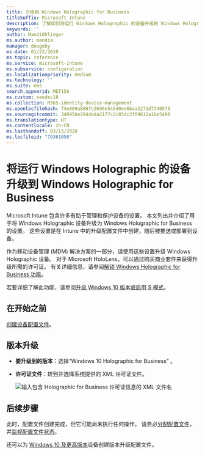 ```yaml
---
title: 升级到 Windows Holographic for Business
titleSuffix: Microsoft Intune
description: 了解如何将运行 Windows Holographic 的设备升级到 Windows Holographic for Business
keywords: ''
author: MandiOhlinger
ms.author: mandia
manager: dougeby
ms.date: 01/22/2019
ms.topic: reference
ms.service: microsoft-intune
ms.subservice: configuration
ms.localizationpriority: medium
ms.technology: ''
ms.suite: ems
search.appverid: MET150
ms.custom: seodec18
ms.collection: M365-identity-device-management
ms.openlocfilehash: f4e809a888fc2696e54540ee6baa2271d7340579
ms.sourcegitcommit: 3d895be2844bda2177c2c85dc2f09612a1be5490
ms.translationtype: HT
ms.contentlocale: zh-CN
ms.lasthandoff: 03/13/2020
ms.locfileid: "79361050"
---
```

# <a name="upgrade-devices-running-windows-holographic-to-windows-holographic-for-business"></a>将运行 Windows Holographic 的设备升级到 Windows Holographic for Business

Microsoft Intune 包含许多有助于管理和保护设备的设置。 本文列出并介绍了用于将 Windows Holographic 设备升级为 Windows Holographic for Business 的设置。 这些设置是在 Intune 中的升级配置文件中创建，随后被推送或部署到设备。

作为移动设备管理 (MDM) 解决方案的一部分，请使用这些设置升级 Windows Holographic 设备。 对于 Microsoft HoloLens，可以通过购买商业套件来获得升级所需的许可证。 有关详细信息，请参阅[解锁 Windows Holographic for Business 功能](https://docs.microsoft.com/hololens/hololens1-upgrade-enterprise)。

若要详细了解此功能，请参阅[升级 Windows 10 版本或启用 S 模式](edition-upgrade-configure-windows-10.md)。

## <a name="before-you-begin"></a>在开始之前

[创建设备配置文件](edition-upgrade-configure-windows-10.md#create-the-profile)。

## <a name="edition-upgrade"></a>版本升级

- **要升级到的版本**：选择“Windows 10 Holographic for Business”  。
- **许可证文件**：转到并选择系统提供的 XML 许可证文件。

  ![输入包含 Holographic for Business 许可证信息的 XML 文件名](./media/holographic-upgrade/Holographic-edition-upgrade.png)
 
## <a name="next-steps"></a>后续步骤

此时，配置文件创建完成，但它可能尚未执行任何操作。 请务必[分配配置文件](device-profile-assign.md)，并[监视配置文件状态](device-profile-monitor.md)。

还可以为 [Windows 10 及更高版本](edition-upgrade-windows-settings.md)设备创建版本升级配置文件。
